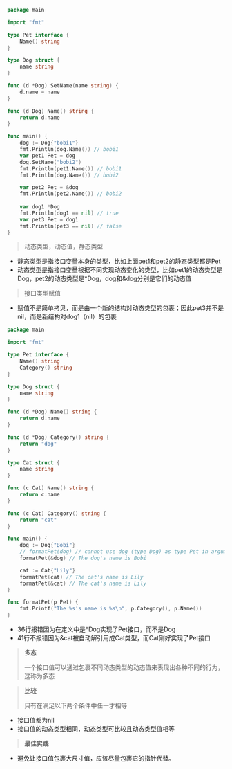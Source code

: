 ```go
package main

import "fmt"

type Pet interface {
	Name() string
}

type Dog struct {
	name string
}

func (d *Dog) SetName(name string) {
	d.name = name
}

func (d Dog) Name() string {
	return d.name
}

func main() {
	dog := Dog{"bobi1"}
	fmt.Println(dog.Name()) // bobi1
	var pet1 Pet = dog
	dog.SetName("bobi2")
	fmt.Println(pet1.Name()) // bobi1
	fmt.Println(dog.Name()) // bobi2

	var pet2 Pet = &dog
	fmt.Println(pet2.Name()) // bobi2
    
    var dog1 *Dog
	fmt.Println(dog1 == nil) // true
	var pet3 Pet = dog1
	fmt.Println(pet3 == nil) // false
}
```

>   动态类型，动态值，静态类型

*   静态类型是指接口变量本身的类型，比如上面pet1和pet2的静态类型都是Pet
*   动态类型是指接口变量根据不同实现动态变化的类型，比如pet1的动态类型是Dog，pet2的动态类型是*Dog，dog和&dog分别是它们的动态值

>   接口类型赋值

*   赋值不是简单拷贝，而是由一个新的结构对动态类型的包裹；因此pet3并不是nil，而是新结构对dog1（nil）的包裹



```go
package main

import "fmt"

type Pet interface {
	Name() string
	Category() string
}

type Dog struct {
	name string
}

func (d *Dog) Name() string {
	return d.name
}

func (d *Dog) Category() string {
	return "dog"
}

type Cat struct {
	name string
}

func (c Cat) Name() string {
	return c.name
}

func (c Cat) Category() string {
	return "cat"
}

func main() {
	dog := Dog{"Bobi"}
    // formatPet(dog) // cannot use dog (type Dog) as type Pet in argument to formatPet: Dog does not implement Pet (Category method has pointer receiver)
	formatPet(&dog) // The dog's name is Bobi

	cat := Cat{"Lily"}
	formatPet(cat) // The cat's name is Lily
	formatPet(&cat) // The cat's name is Lily
}

func formatPet(p Pet) {
	fmt.Printf("The %s's name is %s\n", p.Category(), p.Name())
}
```

*   36行报错因为在定义中是*Dog实现了Pet接口，而不是Dog
*   41行不报错因为&cat被自动解引用成Cat类型，而Cat刚好实现了Pet接口



>   **多态**
>
>   一个接口值可以通过包裹不同动态类型的动态值来表现出各种不同的行为，这称为多态



>   **比较**
>
>   只有在满足以下两个条件中任一才相等

*   接口值都为nil
*   接口值的动态类型相同，动态类型可比较且动态类型值相等

>   **最佳实践**

*   避免让接口值包裹大尺寸值，应该尽量包裹它的指针代替。